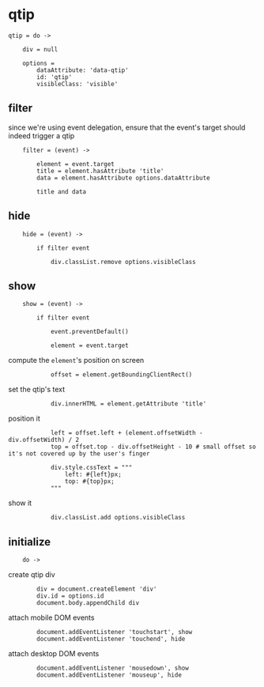 # qtip

	qtip = do ->

		div = null

		options =
			dataAttribute: 'data-qtip'
			id: 'qtip'
			visibleClass: 'visible'

## filter

since we're using event delegation, ensure that the event's target should indeed trigger a qtip

		filter = (event) ->

			element = event.target
			title = element.hasAttribute 'title'
			data = element.hasAttribute options.dataAttribute

			title and data

## hide

		hide = (event) ->

			if filter event

				div.classList.remove options.visibleClass

## show

		show = (event) ->

			if filter event

				event.preventDefault()

				element = event.target

compute the `element`'s position on screen

				offset = element.getBoundingClientRect()

set the qtip's text

				div.innerHTML = element.getAttribute 'title'

position it

				left = offset.left + (element.offsetWidth - div.offsetWidth) / 2
				top = offset.top - div.offsetHeight - 10 # small offset so it's not covered up by the user's finger

				div.style.cssText = """
					left: #{left}px;
					top: #{top}px;
				"""

show it

				div.classList.add options.visibleClass

## initialize

		do ->

create qtip div

			div = document.createElement 'div'
			div.id = options.id
			document.body.appendChild div

attach mobile DOM events

			document.addEventListener 'touchstart', show
			document.addEventListener 'touchend', hide

attach desktop DOM events

			document.addEventListener 'mousedown', show
			document.addEventListener 'mouseup', hide